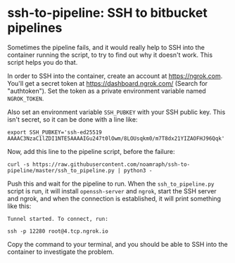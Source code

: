 # ssh-to-pipeline: SSH to bitbucket pipelines

Sometimes the pipeline fails, and it would really help to SSH into the container
running the script, to try to find out why it doesn't work. This script helps you do that.

In order to SSH into the container, create an account at https://ngrok.com.
You'll get a secret token at https://dashboard.ngrok.com/ (Search for "authtoken").
Set the token as a private environment variable named `NGROK_TOKEN`.

Also set an environment variable `SSH_PUBKEY` with your SSH public key. This
isn't secret, so it can be done with a line like:

```
export SSH_PUBKEY='ssh-ed25519 AAAAC3NzaC1lZDI1NTE5AAAAIGu247t0lOwm/8LOUsqkm0/m7T8dx21YIZAOFHJ96Qqk'
```

Now, add this line to the pipeline script, before the failure:

```
curl -s https://raw.githubusercontent.com/noamraph/ssh-to-pipeline/master/ssh_to_pipeline.py | python3 -
```

Push this and wait for the pipeline to run. When the `ssh_to_pipeline.py` script
is run, it will install `openssh-server` and `ngrok`, start the SSH server and
ngrok, and when the connection is established, it will print something like this:

```
Tunnel started. To connect, run:

ssh -p 12280 root@4.tcp.ngrok.io
```

Copy the command to your terminal, and you should be able to SSH into the container
to investigate the problem.
